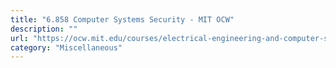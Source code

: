 ```yaml
---
title: "6.858 Computer Systems Security - MIT OCW"
description: ""
url: "https://ocw.mit.edu/courses/electrical-engineering-and-computer-science/6-858-computer-systems-security-fall-2014/video_galleries/video-lectures/"
category: "Miscellaneous"
---
```

